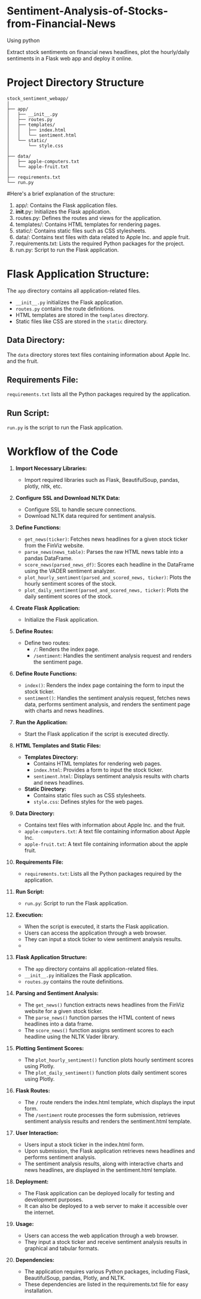# Sentiment-Analysis-of-Stocks-from-Financial-News
Using python 

Extract stock sentiments on financial news headlines, plot the hourly/daily sentiments in a Flask web app and deploy it online.

# Project Directory Structure

```
stock_sentiment_webapp/
│
├── app/
│   ├── __init__.py
│   ├── routes.py
│   ├── templates/
│   │   ├── index.html
│   │   └── sentiment.html
│   └── static/
│       └── style.css
│
├── data/
│   ├── apple-computers.txt
│   └── apple-fruit.txt
│
├── requirements.txt
└── run.py
```




#Here's a brief explanation of the structure:

1. app/: Contains the Flask application files.
2. __init__.py: Initializes the Flask application.
3. routes.py: Defines the routes and views for the application.
4. templates/: Contains HTML templates for rendering pages.
5. static/: Contains static files such as CSS stylesheets.
6. data/: Contains text files with data related to Apple Inc. and apple fruit.
7. requirements.txt: Lists the required Python packages for the project.
8. run.py: Script to run the Flask application.

# Flask Application Structure:

The `app` directory contains all application-related files.

- `__init__.py` initializes the Flask application.
- `routes.py` contains the route definitions.
- HTML templates are stored in the `templates` directory.
- Static files like CSS are stored in the `static` directory.

## Data Directory:

The `data` directory stores text files containing information about Apple Inc. and the fruit.

## Requirements File:

`requirements.txt` lists all the Python packages required by the application.

## Run Script:

`run.py` is the script to run the Flask application.





# Workflow of the Code

1. **Import Necessary Libraries:**
   - Import required libraries such as Flask, BeautifulSoup, pandas, plotly, nltk, etc.
   
2. **Configure SSL and Download NLTK Data:**
   - Configure SSL to handle secure connections.
   - Download NLTK data required for sentiment analysis.
   
3. **Define Functions:**
   - `get_news(ticker)`: Fetches news headlines for a given stock ticker from the FinViz website.
   - `parse_news(news_table)`: Parses the raw HTML news table into a pandas DataFrame.
   - `score_news(parsed_news_df)`: Scores each headline in the DataFrame using the VADER sentiment analyzer.
   - `plot_hourly_sentiment(parsed_and_scored_news, ticker)`: Plots the hourly sentiment scores of the stock.
   - `plot_daily_sentiment(parsed_and_scored_news, ticker)`: Plots the daily sentiment scores of the stock.
   
4. **Create Flask Application:**
   - Initialize the Flask application.
   
5. **Define Routes:**
   - Define two routes:
     - `/`: Renders the index page.
     - `/sentiment`: Handles the sentiment analysis request and renders the sentiment page.
     
6. **Define Route Functions:**
   - `index()`: Renders the index page containing the form to input the stock ticker.
   - `sentiment()`: Handles the sentiment analysis request, fetches news data, performs sentiment analysis, and renders the sentiment page with charts and news headlines.
   
7. **Run the Application:**
   - Start the Flask application if the script is executed directly.
8. **HTML Templates and Static Files:**
   - **Templates Directory:**
     - Contains HTML templates for rendering web pages.
     - `index.html`: Provides a form to input the stock ticker.
     - `sentiment.html`: Displays sentiment analysis results with charts and news headlines.
   - **Static Directory:**
     - Contains static files such as CSS stylesheets.
     - `style.css`: Defines styles for the web pages.
   
9. **Data Directory:**
   - Contains text files with information about Apple Inc. and the fruit.
   - `apple-computers.txt`: A text file containing information about Apple Inc.
   - `apple-fruit.txt`: A text file containing information about the apple fruit.
   
10. **Requirements File:**
    - `requirements.txt`: Lists all the Python packages required by the application.

11. **Run Script:**
    - `run.py`: Script to run the Flask application.

12. **Execution:**
    - When the script is executed, it starts the Flask application.
    - Users can access the application through a web browser.
    - They can input a stock ticker to view sentiment analysis results.
    - 
13. **Flask Application Structure:**
    - The `app` directory contains all application-related files.
    - `__init__.py` initializes the Flask application.
    - `routes.py` contains the route definitions.
    
14. **Parsing and Sentiment Analysis:**
    - The `get_news()` function extracts news headlines from the FinViz website for a given stock ticker.
    - The `parse_news()` function parses the HTML content of news headlines into a data frame.
    - The `score_news()` function assigns sentiment scores to each headline using the NLTK Vader library.
    
15. **Plotting Sentiment Scores:**
    - The `plot_hourly_sentiment()` function plots hourly sentiment scores using Plotly.
    - The `plot_daily_sentiment()` function plots daily sentiment scores using Plotly.

16. **Flask Routes:**
    - The `/` route renders the index.html template, which displays the input form.
    - The `/sentiment` route processes the form submission, retrieves sentiment analysis results and renders the sentiment.html template.

17. **User Interaction:**
    - Users input a stock ticker in the index.html form.
    - Upon submission, the Flask application retrieves news headlines and performs sentiment analysis.
    - The sentiment analysis results, along with interactive charts and news headlines, are displayed in the sentiment.html template.

18. **Deployment:**
    - The Flask application can be deployed locally for testing and development purposes.
    - It can also be deployed to a web server to make it accessible over the internet.

19. **Usage:**
    - Users can access the web application through a web browser.
    - They input a stock ticker and receive sentiment analysis results in graphical and tabular formats.

20. **Dependencies:**
    - The application requires various Python packages, including Flask, BeautifulSoup, pandas, Plotly, and NLTK.
    - These dependencies are listed in the requirements.txt file for easy installation.





